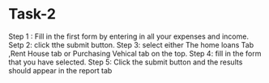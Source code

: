 # Task-2
Step 1 : Fill in the first form by entering in all your expenses and income.
Setp 2: click tthe submit button.
Step 3: select either The home loans Tab ,Rent House tab or Purchasing Vehical tab on the top.
Step 4: fill in the form that you have selected.
Step 5: Click the submit button and the results should appear in the report tab
